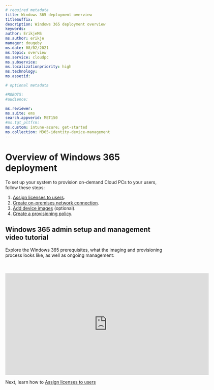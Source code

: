 ```yaml
---
# required metadata
title: Windows 365 deployment overview
titleSuffix:
description: Windows 365 deployment overview
keywords:
author: ErikjeMS  
ms.author: erikje
manager: dougeby
ms.date: 08/02/2021
ms.topic: overview
ms.service: cloudpc
ms.subservice:
ms.localizationpriority: high
ms.technology:
ms.assetid: 

# optional metadata

#ROBOTS:
#audience:

ms.reviewer: 
ms.suite: ems
search.appverid: MET150
#ms.tgt_pltfrm:
ms.custom: intune-azure; get-started
ms.collection: M365-identity-device-management
---
```


# Overview of Windows 365 deployment

To set up your system to provision on-demand Cloud PCs to your users, follow these steps:

1. [Assign licenses to users](assign-licenses.md).
2. [Create on-premises network connection](create-on-premises-network-connection.md).
3. [Add device images](add-device-images.md) (optional).
4. [Create a provisioning policy](create-provisioning-policy.md).

## Windows 365 admin setup and management video tutorial

Explore the Windows 365 prerequisites, what the imaging and provisioning process looks like, as well as ongoing management:

<br></br><iframe src="https://www.youtube.com/watch?v=elLNBGEw_T4" width="640" height="320" allowFullScreen="true" frameBorder="0"></iframe>

<!-- ########################## -->
Next, learn how to [Assign licenses to users](assign-licenses.md)
